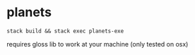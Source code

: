 # planets

    stack build && stack exec planets-exe

requires gloss lib to work at your machine (only tested on osx)